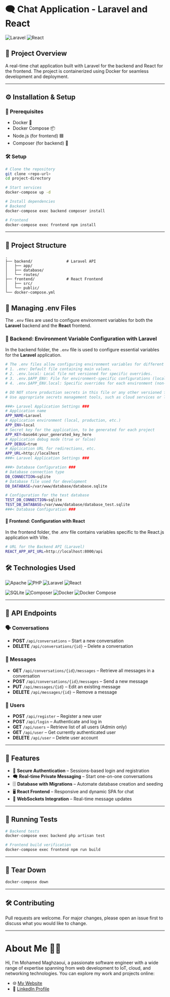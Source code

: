 # 🗨️ Chat Application - Laravel and React

![Laravel](https://img.shields.io/badge/Laravel-8.x-red?style=for-the-badge&logo=laravel) ![React](https://img.shields.io/badge/React-18.x-blue?style=for-the-badge&logo=react)

## 📄 Project Overview
A real-time chat application built with Laravel for the backend and React for the frontend. The project is containerized using Docker for seamless development and deployment.

---

## ⚙️ Installation & Setup

### 🔧 Prerequisites
- Docker 🐳
- Docker Compose 📦
- Node.js (for frontend) 🟦
- Composer (for backend) 🎵

### 🛠️ Setup
```bash
# Clone the repository
git clone <repo-url>
cd project-directory

# Start services
docker-compose up -d

# Install dependencies
# Backend
docker-compose exec backend composer install

# Frontend
docker-compose exec frontend npm install
```

---

## 📂 Project Structure
```
.
├── backend/               # Laravel API
│   ├── app/
│   ├── database/
│   └── routes/
├── frontend/              # React Frontend
│   ├── src/
│   └── public/
└── docker-compose.yml
```

## 📄 Managing .env Files

The `.env` files are used to configure environment variables for both the **Laravel** backend and the **React** frontend.

### 📂 Backend: Environment Variable Configuration with Laravel

In the backend folder, the `.env` file is used to configure essential variables for the **Laravel** application.

```bash
# The .env files allow configuring environment variables for different scenarios:
# 1. .env: Default file containing main values.
# 2. .env.local: Local file not versioned for specific overrides.
# 3. .env.$APP_ENV: File for environment-specific configurations (local, production, etc.).
# 4. .env.$APP_ENV.local: Specific overrides for each environment (non-versioned).

# DO NOT store production secrets in this file or any other versioned file.
# Use appropriate secrets management tools, such as cloud services or local solutions.

###> Laravel Application Settings ###
# Application name
APP_NAME=Laravel
# Application environment (local, production, etc.)
APP_ENV=local
# Secret key for the application, to be generated for each project
APP_KEY=base64:your_generated_key_here
# Application debug mode (true or false)
APP_DEBUG=true
# Application URL for redirections, etc.
APP_URL=http://localhost
###< Laravel Application Settings ###

###> Database Configuration ###
# Database connection type
DB_CONNECTION=sqlite
# Database file used for development
DB_DATABASE=/var/www/database/database.sqlite

# Configuration for the test database
TEST_DB_CONNECTION=sqlite
TEST_DB_DATABASE=/var/www/database/database_test.sqlite
###< Database Configuration ###
```
#### 📂 Frontend: Configuration with React
In the frontend folder, the .env file contains variables specific to the React.js application with Vite.
```bash
# URL for the Backend API (Laravel)
REACT_APP_API_URL=http://localhost:8000/api
```
## 🛠️ Technologies Used

![Apache](https://img.shields.io/badge/Apache-D22128?style=for-the-badge&logo=apache&logoColor=white)
![PHP](https://img.shields.io/badge/PHP-777BB4?style=for-the-badge&logo=php&logoColor=white)
![Laravel](https://img.shields.io/badge/Laravel-FF2D20?style=for-the-badge&logo=laravel&logoColor=white)
![React](https://img.shields.io/badge/React-61DAFB?style=for-the-badge&logo=react&logoColor=white)

![SQLite](https://img.shields.io/badge/SQLite-003B57?style=for-the-badge&logo=sqlite&logoColor=white)
![Composer](https://img.shields.io/badge/Composer-885630?style=for-the-badge&logo=composer&logoColor=white)
![Docker](https://img.shields.io/badge/Docker-2496ED?style=for-the-badge&logo=docker&logoColor=white)
![Docker Compose](https://img.shields.io/badge/Docker_Compose-2496ED?style=for-the-badge&logo=docker&logoColor=white)

---

## 🔌 API Endpoints

### 🗣️ Conversations
- **POST** `/api/conversations` – Start a new conversation
- **DELETE** `/api/conversations/{id}` – Delete a conversation

### 💬 Messages
- **GET** `/api/conversations/{id}/messages` – Retrieve all messages in a conversation
- **POST** `/api/conversations/{id}/messages` – Send a new message
- **PUT** `/api/messages/{id}` – Edit an existing message
- **DELETE** `/api/messages/{id}` – Remove a message

### 👤 Users
- **POST** `/api/register` – Register a new user
- **POST** `/api/login` – Authenticate and log in
- **GET** `/api/users` – Retrieve list of all users (Admin only)
- **GET** `/api/user` – Get currently authenticated user
- **DELETE** `/api/user` – Delete user account

---


## 🌟 Features
- 🔐 **Secure Authentication** – Sessions-based login and registration
- 🗨️ **Real-time Private Messaging** – Start one-on-one conversations
- 🗄️ **Database with Migrations** – Automate database creation and seeding
- 🖥️ **React Frontend** – Responsive and dynamic SPA for chat
- 📡 **WebSockets Integration** – Real-time message updates

---

## 🚀 Running Tests
```bash
# Backend tests
docker-compose exec backend php artisan test

# Frontend build verification
docker-compose exec frontend npm run build
```

---

## 🧹 Tear Down
```bash
docker-compose down
```

---

## 🛠️ Contributing
Pull requests are welcome. For major changes, please open an issue first to discuss what you would like to change.

---

# About Me 👨‍💻

Hi, I'm Mohamed Maghzaoui, a passionate software engineer with a wide range of expertise spanning from web development to IoT, cloud, and networking technologies. You can explore my work and projects online:

- 🌐 [My Website](https://mohamedmaghzaoui.online/)
- 🔗 [LinkedIn Profile](https://www.linkedin.com/in/mohamed-maghzaoui-577044256/)
